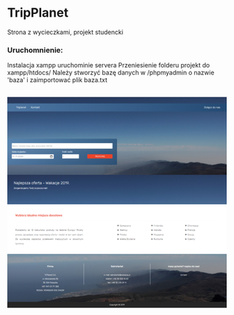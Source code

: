 # TripPlanet
Strona z wycieczkami, projekt studencki

<h3>Uruchomnienie:</h3> 
<p>Instalacja xampp uruchominie servera
Przeniesienie folderu projekt do xampp/htdocs/
Należy stworzyć bazę danych w /phpmyadmin o nazwie 'baza' i zaimportować plik baza.txt
</p>
<br>
<img src="/projekt/img/website.png"/>
